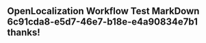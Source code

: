 <properties
ms.topic="hero-topic1"
ms.test1="hero-topic"
ms.test2="test"/>

## OpenLocalization Workflow Test MarkDown 6c91cda8-e5d7-46e7-b18e-e4a90834e7b1 thanks!
